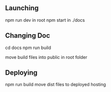 
## Launching

npm run dev in root
npm start in ./docs

## Changing Doc

cd docs
npm run build

move build files into public in root folder

## Deploying

npm run build
move dist files to deployed hosting
